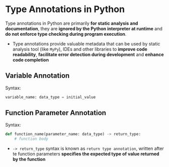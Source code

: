 # Type Annotations in Python

Type annotations in Python are primarily **for static analysis and documentation**, they are **ignored by the Python interpreter at runtime** and **do not enforce type checking during program execution**.

- Type annotations provide valuable metadata that can be used by static analysis tool (like `MyPy`), IDEs and other libraries to **improve code readability**, **facilitate error detection during development** and **enhance code completion**

## Variable Annotation

Syntax:

```python
variable_name: data_type = initial_value
```

## Function Parameter Annotation

Syntax:

```python
def function_name(parameter_name: data_type) -> return_type:
    # function body
```

- `-> return_type` syntax is known as `return type annotation`, written after te function parameters **specifies the expected type of value returned by the function**